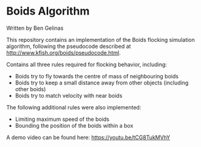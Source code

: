 # Boids Algorithm

Written by Ben Gelinas

This repository contains an implementation of the Boids flocking simulation algorithm, following the pseudocode described at http://www.kfish.org/boids/pseudocode.html.

Contains all three rules required for flocking behavior, including:

* Boids try to fly towards the centre of mass of neighbouring boids
* Boids try to keep a small distance away from other objects (including other boids)
* Boids try to match velocity with near boids

The following additional rules were also implemented:

* Limiting maximum speed of the boids
* Bounding the position of the boids within a box

A demo video can be found here: https://youtu.be/tCG8TukMVhY



